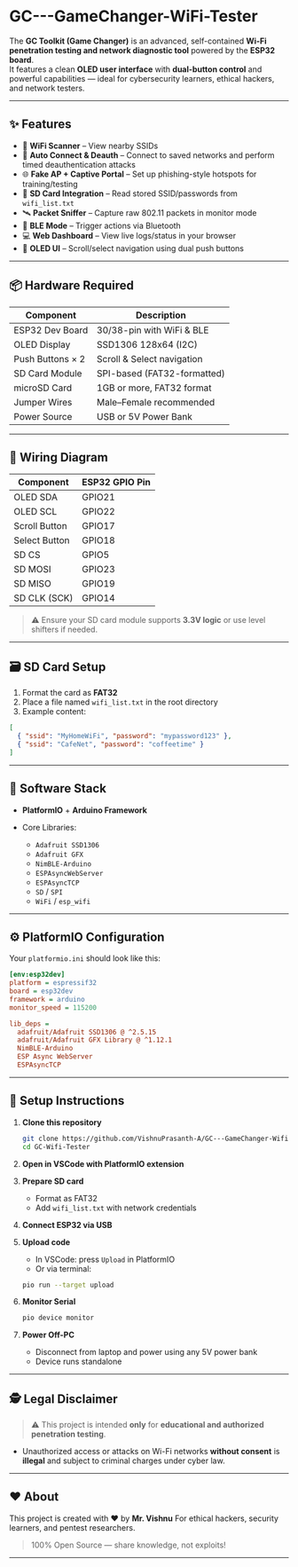# GC---GameChanger-WiFi-Tester

The **GC Toolkit (Game Changer)** is an advanced, self-contained **Wi-Fi penetration testing and network diagnostic tool** powered by the **ESP32 board**.  
It features a clean **OLED user interface** with **dual-button control** and powerful capabilities — ideal for cybersecurity learners, ethical hackers, and network testers.

---

## ✨ Features

- 📡 **WiFi Scanner** – View nearby SSIDs
- 🔐 **Auto Connect & Deauth** – Connect to saved networks and perform timed deauthentication attacks
- 🌐 **Fake AP + Captive Portal** – Set up phishing-style hotspots for training/testing
- 📁 **SD Card Integration** – Read stored SSID/passwords from `wifi_list.txt`
- 🛰 **Packet Sniffer** – Capture raw 802.11 packets in monitor mode
- 📲 **BLE Mode** – Trigger actions via Bluetooth
- 💻 **Web Dashboard** – View live logs/status in your browser
- 🧠 **OLED UI** – Scroll/select navigation using dual push buttons

---

## 📦 Hardware Required

| Component           | Description                  |
|--------------------|------------------------------|
| ESP32 Dev Board     | 30/38-pin with WiFi & BLE     |
| OLED Display        | SSD1306 128x64 (I2C)          |
| Push Buttons × 2    | Scroll & Select navigation    |
| SD Card Module      | SPI-based (FAT32-formatted)   |
| microSD Card        | 1GB or more, FAT32 format     |
| Jumper Wires        | Male–Female recommended       |
| Power Source        | USB or 5V Power Bank          |

---

## 🔌 Wiring Diagram

| Component     | ESP32 GPIO Pin |
|---------------|----------------|
| OLED SDA      | GPIO21         |
| OLED SCL      | GPIO22         |
| Scroll Button | GPIO17         |
| Select Button | GPIO18         |
| SD CS         | GPIO5          |
| SD MOSI       | GPIO23         |
| SD MISO       | GPIO19         |
| SD CLK (SCK)  | GPIO14         |

> ⚠️ Ensure your SD card module supports **3.3V logic** or use level shifters if needed.

---

## 🗃️ SD Card Setup

1. Format the card as **FAT32**
2. Place a file named `wifi_list.txt` in the root directory
3. Example content:

```json
[
  { "ssid": "MyHomeWiFi", "password": "mypassword123" },
  { "ssid": "CafeNet", "password": "coffeetime" }
]
````

---

## 🧠 Software Stack

* **PlatformIO** + **Arduino Framework**
* Core Libraries:

  * `Adafruit SSD1306`
  * `Adafruit GFX`
  * `NimBLE-Arduino`
  * `ESPAsyncWebServer`
  * `ESPAsyncTCP`
  * `SD` / `SPI`
  * `WiFi` / `esp_wifi`

---

## ⚙️ PlatformIO Configuration

Your `platformio.ini` should look like this:

```ini
[env:esp32dev]
platform = espressif32
board = esp32dev
framework = arduino
monitor_speed = 115200

lib_deps =
  adafruit/Adafruit SSD1306 @ ^2.5.15
  adafruit/Adafruit GFX Library @ ^1.12.1
  NimBLE-Arduino
  ESP Async WebServer
  ESPAsyncTCP
```

---

## 🚀 Setup Instructions

1. **Clone this repository**

   ```bash
   git clone https://github.com/VishnuPrasanth-A/GC---GameChanger-Wifi-Tester.git
   cd GC-Wifi-Tester
   ```

2. **Open in VSCode with PlatformIO extension**

3. **Prepare SD card**

   * Format as FAT32
   * Add `wifi_list.txt` with network credentials

4. **Connect ESP32 via USB**

5. **Upload code**

   * In VSCode: press `Upload` in PlatformIO
   * Or via terminal:

   ```bash
   pio run --target upload
   ```

6. **Monitor Serial**

   ```bash
   pio device monitor
   ```

7. **Power Off-PC**

   * Disconnect from laptop and power using any 5V power bank
   * Device runs standalone

---

## 🕵️ Legal Disclaimer

> ⚠️ This project is intended **only** for **educational and authorized penetration testing**.

* Unauthorized access or attacks on Wi-Fi networks **without consent** is **illegal** and subject to criminal charges under cyber law.

---

## ❤️ About

This project is created with ❤️ by **Mr. Vishnu**
For ethical hackers, security learners, and pentest researchers.

> 100% Open Source — share knowledge, not exploits!

---
